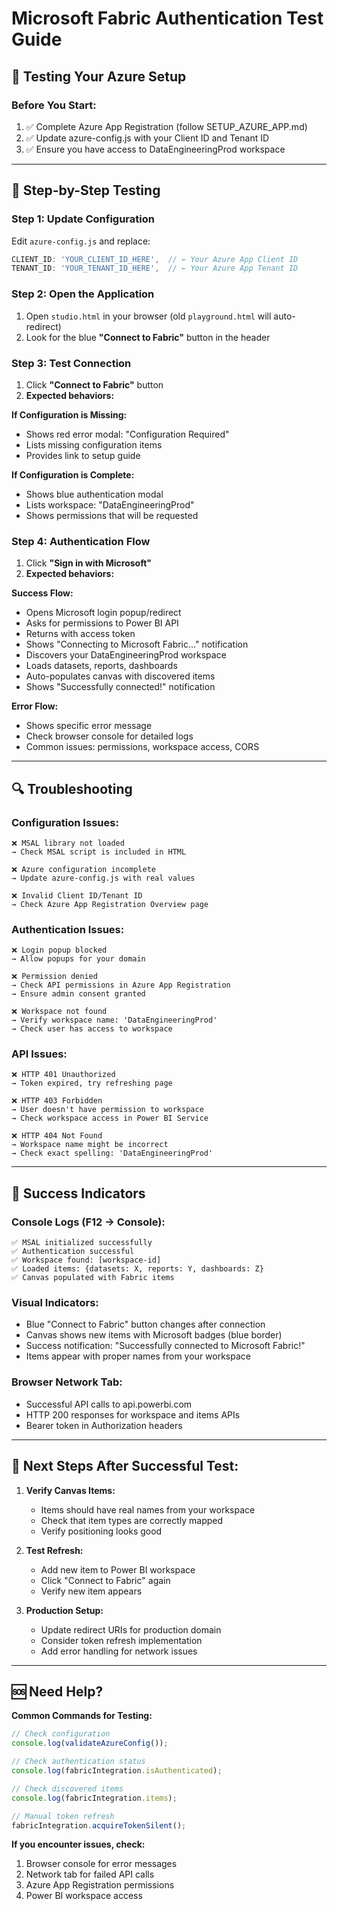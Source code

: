 # Microsoft Fabric Authentication Test Guide

## 🧪 **Testing Your Azure Setup**

### **Before You Start:**
1. ✅ Complete Azure App Registration (follow SETUP_AZURE_APP.md)
2. ✅ Update azure-config.js with your Client ID and Tenant ID
3. ✅ Ensure you have access to DataEngineeringProd workspace

---

## 🚀 **Step-by-Step Testing**

### **Step 1: Update Configuration**
Edit `azure-config.js` and replace:
```javascript
CLIENT_ID: 'YOUR_CLIENT_ID_HERE',  // ← Your Azure App Client ID
TENANT_ID: 'YOUR_TENANT_ID_HERE',  // ← Your Azure App Tenant ID
```

### **Step 2: Open the Application**
1. Open `studio.html` in your browser (old `playground.html` will auto-redirect)
2. Look for the blue **"Connect to Fabric"** button in the header

### **Step 3: Test Connection**
1. Click **"Connect to Fabric"** button
2. **Expected behaviors:**

**If Configuration is Missing:**
- Shows red error modal: "Configuration Required"
- Lists missing configuration items
- Provides link to setup guide

**If Configuration is Complete:**
- Shows blue authentication modal
- Lists workspace: "DataEngineeringProd"
- Shows permissions that will be requested

### **Step 4: Authentication Flow**
1. Click **"Sign in with Microsoft"**
2. **Expected behaviors:**

**Success Flow:**
- Opens Microsoft login popup/redirect
- Asks for permissions to Power BI API
- Returns with access token
- Shows "Connecting to Microsoft Fabric..." notification
- Discovers your DataEngineeringProd workspace
- Loads datasets, reports, dashboards
- Auto-populates canvas with discovered items
- Shows "Successfully connected!" notification

**Error Flow:**
- Shows specific error message
- Check browser console for detailed logs
- Common issues: permissions, workspace access, CORS

---

## 🔍 **Troubleshooting**

### **Configuration Issues:**
```
❌ MSAL library not loaded
→ Check MSAL script is included in HTML

❌ Azure configuration incomplete
→ Update azure-config.js with real values

❌ Invalid Client ID/Tenant ID
→ Check Azure App Registration Overview page
```

### **Authentication Issues:**
```
❌ Login popup blocked
→ Allow popups for your domain

❌ Permission denied
→ Check API permissions in Azure App Registration
→ Ensure admin consent granted

❌ Workspace not found
→ Verify workspace name: 'DataEngineeringProd'
→ Check user has access to workspace
```

### **API Issues:**
```
❌ HTTP 401 Unauthorized
→ Token expired, try refreshing page

❌ HTTP 403 Forbidden  
→ User doesn't have permission to workspace
→ Check workspace access in Power BI Service

❌ HTTP 404 Not Found
→ Workspace name might be incorrect
→ Check exact spelling: 'DataEngineeringProd'
```

---

## 🎯 **Success Indicators**

### **Console Logs (F12 → Console):**
```
✅ MSAL initialized successfully
✅ Authentication successful
✅ Workspace found: [workspace-id]
✅ Loaded items: {datasets: X, reports: Y, dashboards: Z}
✅ Canvas populated with Fabric items
```

### **Visual Indicators:**
- Blue "Connect to Fabric" button changes after connection
- Canvas shows new items with Microsoft badges (blue border)
- Success notification: "Successfully connected to Microsoft Fabric!"
- Items appear with proper names from your workspace

### **Browser Network Tab:**
- Successful API calls to api.powerbi.com
- HTTP 200 responses for workspace and items APIs
- Bearer token in Authorization headers

---

## 📝 **Next Steps After Successful Test:**

1. **Verify Canvas Items:**
   - Items should have real names from your workspace
   - Check that item types are correctly mapped
   - Verify positioning looks good

2. **Test Refresh:**
   - Add new item to Power BI workspace
   - Click "Connect to Fabric" again
   - Verify new item appears

3. **Production Setup:**
   - Update redirect URIs for production domain
   - Consider token refresh implementation
   - Add error handling for network issues

---

## 🆘 **Need Help?**

**Common Commands for Testing:**
```javascript
// Check configuration
console.log(validateAzureConfig());

// Check authentication status  
console.log(fabricIntegration.isAuthenticated);

// Check discovered items
console.log(fabricIntegration.items);

// Manual token refresh
fabricIntegration.acquireTokenSilent();
```

**If you encounter issues, check:**
1. Browser console for error messages
2. Network tab for failed API calls
3. Azure App Registration permissions
4. Power BI workspace access